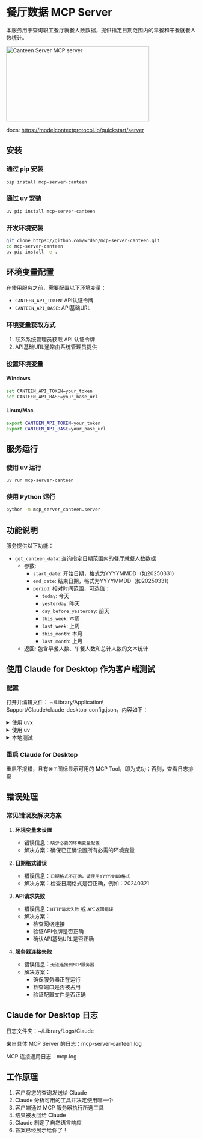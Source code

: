 # 餐厅数据 MCP Server

本服务用于查询职工餐厅就餐人数数据，提供指定日期范围内的早餐和午餐就餐人数统计。

<a href="https://glama.ai/mcp/servers/@wrdan/mcp-canteen-server">
  <img width="380" height="200" src="https://glama.ai/mcp/servers/@wrdan/mcp-canteen-server/badge" alt="Canteen Server MCP server" />
</a>

docs: https://modelcontextprotocol.io/quickstart/server

## 安装

### 通过 pip 安装

```bash
pip install mcp-server-canteen
```

### 通过 uv 安装

```bash
uv pip install mcp-server-canteen
```

### 开发环境安装

```bash
git clone https://github.com/wrdan/mcp-server-canteen.git
cd mcp-server-canteen
uv pip install -e .
```

## 环境变量配置

在使用服务之前，需要配置以下环境变量：

- `CANTEEN_API_TOKEN`: API认证令牌
- `CANTEEN_API_BASE`: API基础URL

### 环境变量获取方式

1. 联系系统管理员获取 API 认证令牌
2. API基础URL通常由系统管理员提供

### 设置环境变量

#### Windows
```bash
set CANTEEN_API_TOKEN=your_token
set CANTEEN_API_BASE=your_base_url
```

#### Linux/Mac
```bash
export CANTEEN_API_TOKEN=your_token
export CANTEEN_API_BASE=your_base_url
```

## 服务运行

### 使用 uv 运行

```bash
uv run mcp-server-canteen
```

### 使用 Python 运行

```bash
python -m mcp_server_canteen.server
```

## 功能说明

服务提供以下功能：

- `get_canteen_data`: 查询指定日期范围内的餐厅就餐人数数据
  - 参数: 
    - `start_date`: 开始日期，格式为YYYYMMDD（如20250331）
    - `end_date`: 结束日期，格式为YYYYMMDD（如20250331）
    - `period`: 相对时间范围，可选值：
      - `today`: 今天
      - `yesterday`: 昨天
      - `day_before_yesterday`: 前天
      - `this_week`: 本周
      - `last_week`: 上周
      - `this_month`: 本月
      - `last_month`: 上月
  - 返回: 包含早餐人数、午餐人数和总计人数的文本统计

## 使用 Claude for Desktop 作为客户端测试

### 配置

打开并编辑文件： ~/Library/Application\ Support/Claude/claude_desktop_config.json，内容如下：

<details>
<summary>使用 uvx</summary>

```json
"mcpServers": {
  "canteen": {
    "command": "uvx",
    "args": ["mcp-server-canteen"],
    "env": {
        "CANTEEN_API_TOKEN": "CANTEEN_API_TOKEN",
        "CANTEEN_API_BASE": "ANTEEN_API_BASE"
    }
  }
}
```
</details>

<details>
<summary>使用 uv</summary>

```json
"mcpServers": {
  "canteen": {
    "command": "uv",
    "args": ["run", "mcp-server-canteen"],
    "env": {
        "CANTEEN_API_TOKEN": "CANTEEN_API_TOKEN",
        "CANTEEN_API_BASE": "ANTEEN_API_BASE"
    }
  }
}
```
</details>

<details>
<summary>本地测试</summary>

```json
"mcpServers": {
  "canteen": {
    "command": "python",
    "args": ["-m", "mcp-server-canteen.server"],
    "env": {
        "CANTEEN_API_TOKEN": "CANTEEN_API_TOKEN",
        "CANTEEN_API_BASE": "ANTEEN_API_BASE"
    }
  }
}
```
</details>

### 重启 Claude for Desktop

重启不报错，且有`锤子`图标显示可用的 MCP Tool，即为成功；否则，查看日志排查

## 错误处理

### 常见错误及解决方案

1. **环境变量未设置**
   - 错误信息：`缺少必要的环境变量配置`
   - 解决方案：确保已正确设置所有必需的环境变量

2. **日期格式错误**
   - 错误信息：`日期格式不正确，请使用YYYYMMDD格式`
   - 解决方案：检查日期格式是否正确，例如：20240321

3. **API请求失败**
   - 错误信息：`HTTP请求失败` 或 `API返回错误`
   - 解决方案：
     - 检查网络连接
     - 验证API令牌是否正确
     - 确认API基础URL是否正确

4. **服务器连接失败**
   - 错误信息：`无法连接到MCP服务器`
   - 解决方案：
     - 确保服务器正在运行
     - 检查端口是否被占用
     - 验证配置文件是否正确

## Claude for Desktop 日志

日志文件夹：~/Library/Logs/Claude

来自具体 MCP Server 的日志：mcp-server-canteen.log

MCP 连接通用日志：mcp.log

## 工作原理

1. 客户将您的查询发送给 Claude
2. Claude 分析可用的工具并决定使用哪一个
3. 客户端通过 MCP 服务器执行所选工具
4. 结果被发回给 Claude
5. Claude 制定了自然语言响应
6. 答案已经展示给你了！